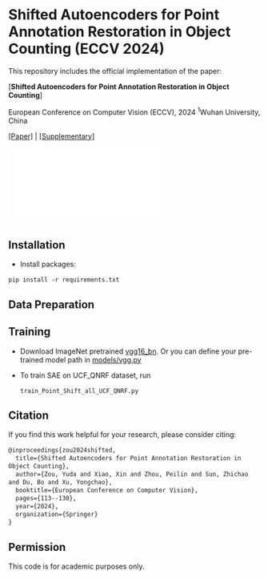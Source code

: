 # Shifted Autoencoders for Point Annotation Restoration in Object Counting (ECCV 2024)

This repository includes the official implementation of the paper: 

[**Shifted Autoencoders for Point Annotation Restoration in Object Counting**]

European Conference on Computer Vision (ECCV), 2024
<sup>1</sup>Wuhan University, China  

[[Paper]](https://www.ecva.net/papers/eccv_2024/papers_ECCV/papers/03594.pdf) | [[Supplementary]](https://www.ecva.net/papers/eccv_2024/papers_ECCV/papers/03594-supp.pdf)

![SAE](pipeline.pdf)


## Installation

- Install packages:

```
pip install -r requirements.txt
```


## Data Preparation


## Training

- Download ImageNet pretrained [vgg16_bn](https://download.pytorch.org/models/vgg16_bn-6c64b313.pth). Or you can define your pre-trained model path in [models/vgg.py](models/vgg.py)
  

- To train SAE on UCF_QNRF dataset, run
  
  ```
  train_Point_Shift_all_UCF_QNRF.py
  ```
  
## Citation

If you find this work helpful for your research, please consider citing:

```
@inproceedings{zou2024shifted,
  title={Shifted Autoencoders for Point Annotation Restoration in Object Counting},
  author={Zou, Yuda and Xiao, Xin and Zhou, Peilin and Sun, Zhichao and Du, Bo and Xu, Yongchao},
  booktitle={European Conference on Computer Vision},
  pages={113--130},
  year={2024},
  organization={Springer}
}
```


## Permission

This code is for academic purposes only.


